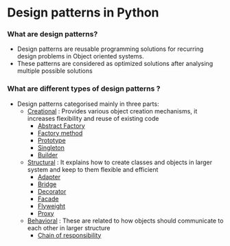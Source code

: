 # Design patterns in Python

### What are design patterns?
 - Design patterns are reusable programming solutions for
   recurring design problems in Object oriented systems.
 - These patterns are considered as optimized solutions after analysing multiple possible solutions

### What are different types of design patterns ?
 - Design patterns categorised mainly in three parts:
   - [Creational](creational) : Provides various object creation mechanisms, it increases flexibility and reuse of existing code
     - [Abstract Factory](creational/abstract_factory)
     - [Factory method](creational/factory)
     - [Prototype](creational/prototype)
     - [Singleton](creational/singleton.py)
     - [Builder](creational/builder.py)
   - [Structural](structural) : It explains how to create classes and objects in larger system and keep to them flexible and efficient
     - [Adapter](structural/adapter.py)
     - [Bridge](structural/bridge_pattern.py)
     - [Decorator](structural/decorator.py)
     - [Facade](structural/facade.py)
     - [Flyweight](structural/flyweight.py)
     - [Proxy](structural/proxy.py)
   - [Behavioral](behavioral) : These are related to how objects should communicate to each other in larger structure
     - [Chain of responsibility](behavioral/chain_of_responsibilty.py)
